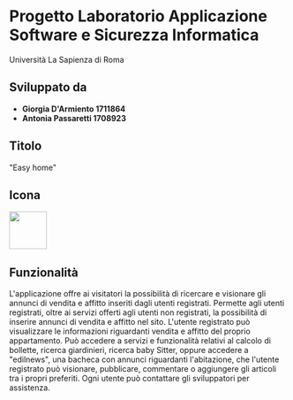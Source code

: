 # Progetto Laboratorio Applicazione Software e Sicurezza Informatica
Università La Sapienza di Roma

## Sviluppato da 
- **Giorgia D'Armiento 1711864**
- **Antonia Passaretti  1708923**

## Titolo 
"Easy home"

## Icona
<img src="https://github.com/giorgiadarmi/Prog-LASSI/blob/master/icon.jpg" width="68">

## Funzionalità
L'applicazione offre ai visitatori la possibilità di ricercare e visionare gli annunci di vendita e affitto inseriti dagli utenti registrati.
Permette agli utenti registrati, oltre ai servizi offerti agli utenti non registrati, la possibilità di inserire annunci di vendita e affitto nel sito. 
L'utente registrato può visualizzare le informazioni riguardanti vendita e affitto del proprio appartamento. 
Può accedere a servizi e funzionalità relativi al calcolo di bollette, ricerca giardinieri, ricerca baby Sitter, 
oppure accedere a "edilnews", una bacheca con annunci riguardanti l'abitazione, che l'utente registrato può visionare, pubblicare, commentare o aggiungere gli articoli tra i propri preferiti.
Ogni utente può contattare gli sviluppatori per assistenza.
